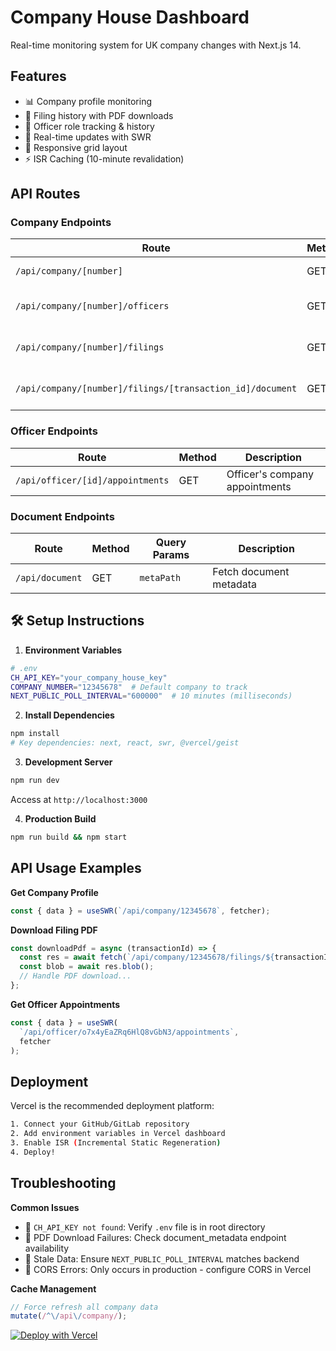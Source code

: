 # Company House Dashboard

Real-time monitoring system for UK company changes with Next.js 14.

## Features

- 📊 Company profile monitoring
- 📑 Filing history with PDF downloads
- 👥 Officer role tracking & history
- 🔄 Real-time updates with SWR
- 📱 Responsive grid layout
- ⚡ ISR Caching (10-minute revalidation)

## API Routes

### Company Endpoints

| Route                                | Method | Description                          |
|--------------------------------------|--------|--------------------------------------|
| `/api/company/[number]`             | GET    | Company profile data                 |
| `/api/company/[number]/officers`    | GET    | List of company officers             |
| `/api/company/[number]/filings`     | GET    | Filing history with metadata         |
| `/api/company/[number]/filings/[transaction_id]/document` | GET | PDF document download |

### Officer Endpoints

| Route                                | Method | Description                          |
|--------------------------------------|--------|--------------------------------------|
| `/api/officer/[id]/appointments`    | GET    | Officer's company appointments       |

### Document Endpoints

| Route                  | Method | Query Params | Description              |
|------------------------|--------|--------------|--------------------------|
| `/api/document`        | GET    | `metaPath`   | Fetch document metadata  |

## 🛠️ Setup Instructions

1. **Environment Variables**
```bash
# .env
CH_API_KEY="your_company_house_key"
COMPANY_NUMBER="12345678"  # Default company to track
NEXT_PUBLIC_POLL_INTERVAL="600000"  # 10 minutes (milliseconds)
```

2. **Install Dependencies**
```bash
npm install
# Key dependencies: next, react, swr, @vercel/geist
```

3. **Development Server**
```bash
npm run dev
```
Access at `http://localhost:3000`

4. **Production Build**
```bash
npm run build && npm start
```

## API Usage Examples

**Get Company Profile**
```javascript
const { data } = useSWR(`/api/company/12345678`, fetcher);
```

**Download Filing PDF**
```javascript
const downloadPdf = async (transactionId) => {
  const res = await fetch(`/api/company/12345678/filings/${transactionId}/document`);
  const blob = await res.blob();
  // Handle PDF download...
};
```

**Get Officer Appointments**
```javascript
const { data } = useSWR(
  `/api/officer/o7x4yEaZRq6HlQ8vGbN3/appointments`,
  fetcher
);
```

## Deployment

Vercel is the recommended deployment platform:
```bash
1. Connect your GitHub/GitLab repository
2. Add environment variables in Vercel dashboard
3. Enable ISR (Incremental Static Regeneration)
4. Deploy!
```

## Troubleshooting

**Common Issues**
- 🔑 `CH_API_KEY not found`: Verify `.env` file is in root directory
- 📄 PDF Download Failures: Check document_metadata endpoint availability
- 🔄 Stale Data: Ensure `NEXT_PUBLIC_POLL_INTERVAL` matches backend
- 🛑 CORS Errors: Only occurs in production - configure CORS in Vercel

**Cache Management**
```javascript
// Force refresh all company data
mutate(/^\/api\/company/);
```

[![Deploy with Vercel](https://vercel.com/button)](https://vercel.com/new/clone?repository-url=https%3A%2F%2Fgithub.com%2Fyour-repo%2Fch-dashboard)
